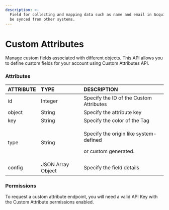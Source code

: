 ```yaml
---
description: >-
  Field for collecting and mapping data such as name and email in Acquire. Can
  be synced from other systems.
---
```


# Custom Attributes

Manage custom fields associated with different objects. This API allows you to define custom fields for your account using Custom Attributes API.

### Attributes 

<table>
  <thead>
    <tr>
      <th style="text-align:left">ATTRIBUTE</th>
      <th style="text-align:left">TYPE</th>
      <th style="text-align:left">DESCRIPTION</th>
    </tr>
  </thead>
  <tbody>
    <tr>
      <td style="text-align:left">id</td>
      <td style="text-align:left">Integer</td>
      <td style="text-align:left">Specify the ID of the Custom Attributes</td>
    </tr>
    <tr>
      <td style="text-align:left">object</td>
      <td style="text-align:left">String</td>
      <td style="text-align:left">Specify the attribute key</td>
    </tr>
    <tr>
      <td style="text-align:left">key</td>
      <td style="text-align:left">String</td>
      <td style="text-align:left">Specify the color of the Tag</td>
    </tr>
    <tr>
      <td style="text-align:left">type</td>
      <td style="text-align:left">String</td>
      <td style="text-align:left">
        <p>Specify the origin like system-defined</p>
        <p>or custom generated.</p>
      </td>
    </tr>
    <tr>
      <td style="text-align:left">config</td>
      <td style="text-align:left">JSON Array Object</td>
      <td style="text-align:left">Specify the field details</td>
    </tr>
  </tbody>
</table>

### Permissions 

To request a custom attribute endpoint, you will need a valid API Key with the Custom Attribute permissions enabled.

